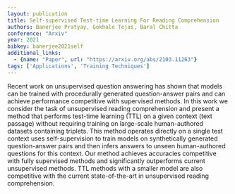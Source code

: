 ```yaml
---
layout: publication
title: Self-supervised Test-time Learning For Reading Comprehension
authors: Banerjee Pratyay, Gokhale Tejas, Baral Chitta
conference: "Arxiv"
year: 2021
bibkey: banerjee2021self
additional_links:
  - {name: "Paper", url: "https://arxiv.org/abs/2103.11263"}
tags: ['Applications', 'Training Techniques']
---
```

Recent work on unsupervised question answering has shown that models can be trained with procedurally generated question-answer pairs and can achieve performance competitive with supervised methods. In this work we consider the task of unsupervised reading comprehension and present a method that performs test-time learning (TTL) on a given context (text passage) without requiring training on large-scale human-authored datasets containing triplets. This method operates directly on a single test context uses self-supervision to train models on synthetically generated question-answer pairs and then infers answers to unseen human-authored questions for this context. Our method achieves accuracies competitive with fully supervised methods and significantly outperforms current unsupervised methods. TTL methods with a smaller model are also competitive with the current state-of-the-art in unsupervised reading comprehension.
